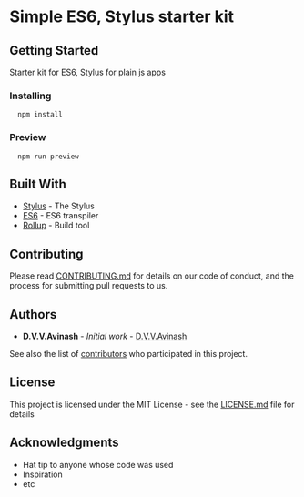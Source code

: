 # Simple ES6, Stylus starter kit

## Getting Started

Starter kit for ES6, Stylus for plain js apps

### Installing

```
  npm install
```

### Preview
```
  npm run preview
```

## Built With

* [Stylus](https://github.com/stylus/stylus) - The Stylus
* [ES6](https://babeljs.io/docs/en/learn/) - ES6 transpiler
* [Rollup](https://rollupjs.org/) - Build tool

## Contributing

Please read [CONTRIBUTING.md](https://www.github.com) for details on our code of conduct, and the process for submitting pull requests to us.

## Authors

* **D.V.V.Avinash** - *Initial work* - [D.V.V.Avinash](https://github.com/avinashdvv)

See also the list of [contributors](https://github.com/avinashdvv/simple-js-starter-kit/contributors) who participated in this project.

## License

This project is licensed under the MIT License - see the [LICENSE.md](LICENSE.md) file for details

## Acknowledgments

* Hat tip to anyone whose code was used
* Inspiration
* etc

